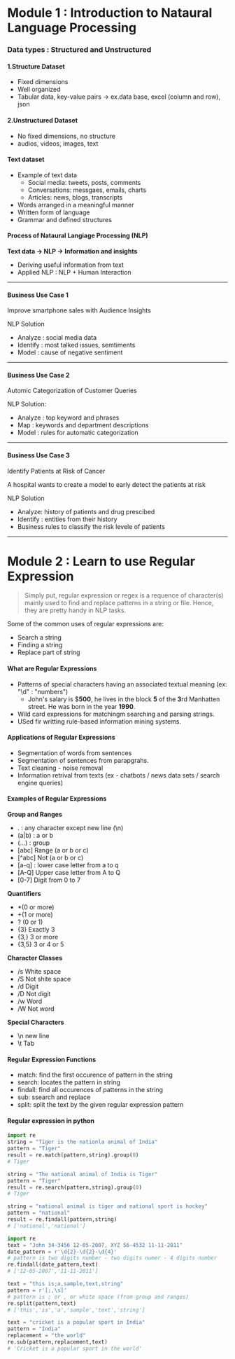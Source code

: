 # Module 1 : Introduction to Nataural Language Processing

### Data types : Structured and Unstructured

#### 1.Structure Dataset

- Fixed dimensions
- Well organized
- Tabular data, key-value pairs -> ex.data base, excel (column and row), json

#### 2.Unstructured Dataset

- No fixed dimensions, no structure
- audios, videos, images, text

#### Text dataset

- Example of text data
  - Social media: tweets, posts, comments
  - Conversations: messgaes, emails, charts
  - Articles: news, blogs, transcripts
- Words arranged in a meaningful manner
- Written form of language
- Grammar and defined structures

#### Process of Nataural Langiage Processing (NLP)

**Text data -> NLP -> Information and insights**

- Deriving useful information from text
- Applied NLP : NLP + Human Interaction

---

#### Business Use Case 1

Improve smartphone sales with Audience Insights

NLP Solution

- Analyze : social media data
- Identify : most talked issues, semtiments
- Model : cause of negative sentiment

----

#### Business Use Case 2

Automic Categorization of Customer Queries

NLP Solution:

- Analyze : top keyword and phrases
- Map : keywords and department descriptions
- Model : rules for automatic categorization

---

#### Business Use Case 3

Identify Patients at Risk of Cancer

A hospital wants to create a model to early detect the patients at risk

NLP Solution

- Analyze: history of patients and drug prescibed
- Identify : entities from their history
- Business rules to classify the risk levele of patients

---

# Module 2 : Learn to use Regular Expression

> Simply put, regular expression or regex is a requence of character(s) mainly used to find and replace patterns in a string or file. Hence, they are pretty handy in NLP tasks.

Some of the common uses of regular expressions are:

- Search a string
- Finding a string
- Replace part of string



#### What are Regular Expressions

- Patterns of special characters having an associated textual meaning (ex: "\d" : "numbers")
  - John's salary is $**500**, he lives in the block **5** of the **3**rd Manhatten street. He was born in the year **1990**.
- Wild card expressions for matchingm searching and parsing strings.
- USed fir writting rule-based information mining systems.



#### Applications of Regular Expressions

- Segmentation of words from sentences
- Segmentation of sentences from parapgrahs.
- Text cleaning - noise removal
- Information retrival from texts (ex - chatbots / news data sets / search engine queries)



#### Examples of Regular Expressions

**Group and Ranges**

- . : any character except new line (\n)
- (a|b) : a or b
- (...) : group
- [abc] Range (a or b or c)
- [^abc] Not (a or b or c)
- [a-q] : lower case letter from a to q
- [A-Q] Upper case letter from A to Q
- [0-7] Digit from 0 to 7

**Quantifiers**

- *(0 or more)
- +(1 or more)
- ? (0 or 1)
- {3} Exactly 3
- {3,} 3 or more
- {3,5} 3 or 4 or 5

**Character Classes**

- /s White space
- /S Not shite space
- /d Digit
- /D Not digit
- /w Word
- /W Not word

**Special Characters**

- \n new line
- \t Tab



#### Regular Expression Functions

- match: find the first occurence of pattern in the string
- search: locates the pattern in string
- findall: find all occurences of patterns in the string
- sub: ssearch and replace
- split: split the text by the given regular expression pattern



#### Regular expression in python

```python
import re
string = "Tiger is the nationla animal of India"
pattern = "Tiger"
result = re.match(pattern,string).group(0)
# Tiger

string = "The national animal of India is Tiger"
pattern = "Tiger"
result = re.search(pattern,string).group(0)
# Tiger

string = "national animal is tiger and national sport is hockey"
pattern = "national"
result = re.findall(pattern,string)
# ['national','national']
```

```python
import re
text = "John 34-3456 12-05-2007, XYZ 56-4532 11-11-2011"
date_pattern = r'\d{2}-\d{2}-\d{4}'
# pattern is two digits number - two digits numer - 4 digits number
re.findall(date_pattern,text)
# ['12-05-2007','11-11-2011']

text = "this is;a,sample,text,string"
pattern = r'[;,\s]'
# pattern is ; or , or white space (from group and ranges)
re.split(pattern,text)
# ['this','is','a','sample','text','string']

text = "cricket is a popular sport in India"
pattern = "India"
replacement = "the world"
re.sub(pattern,replacement,text)
# 'Cricket is a popular sport in the world'

```



